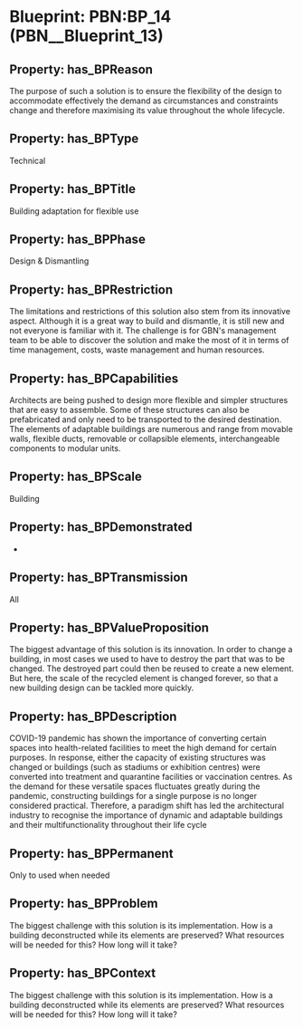 # Blueprint: __PBN:BP_14__ (PBN__Blueprint_13)

## Property: has_BPReason

The purpose of such a solution is to ensure the flexibility of the design to accommodate effectively the demand as circumstances and constraints change and therefore maximising its value throughout the whole lifecycle. 

## Property: has_BPType

Technical

## Property: has_BPTitle

Building adaptation for flexible  use

## Property: has_BPPhase

Design & Dismantling

## Property: has_BPRestriction

The limitations and restrictions of this solution also stem from its innovative aspect. Although it is a great way to build and dismantle, it is still new and not everyone is familiar with it. The challenge is for GBN's management team to be able to discover the solution and make the most of it in terms of time management, costs, waste management and human resources.

## Property: has_BPCapabilities

Architects are being pushed to design more flexible and simpler structures that are easy to assemble. Some of these structures can also be prefabricated and only need to be transported to the desired destination. The elements of adaptable buildings are numerous and range from movable walls, flexible ducts, removable or collapsible elements, interchangeable components to modular units.

## Property: has_BPScale

Building

## Property: has_BPDemonstrated

-

## Property: has_BPTransmission

All

## Property: has_BPValueProposition

The biggest advantage of this solution is its innovation. In order to change a building, in most cases we used to have to destroy the part that was to be changed. The destroyed part could then be reused to create a new element. But here, the scale of the recycled element is changed forever, so that a new building design can be tackled more quickly.

## Property: has_BPDescription

COVID-19 pandemic has shown the importance of converting certain spaces into health-related facilities to meet the high demand for certain purposes. In response, either the capacity of existing structures was changed or buildings (such as stadiums or exhibition centres) were converted into treatment and quarantine facilities or vaccination centres. As the demand for these versatile spaces fluctuates greatly during the pandemic, constructing buildings for a single purpose is no longer considered practical. Therefore, a paradigm shift has led the architectural industry to recognise the importance of dynamic and adaptable buildings and their multifunctionality throughout their life cycle

## Property: has_BPPermanent

Only to used when needed

## Property: has_BPProblem

The biggest challenge with this solution is its implementation. How is a building deconstructed while its elements are preserved? What resources will be needed for this? How long will it take?

## Property: has_BPContext

The biggest challenge with this solution is its implementation. How is a building deconstructed while its elements are preserved? What resources will be needed for this? How long will it take?

